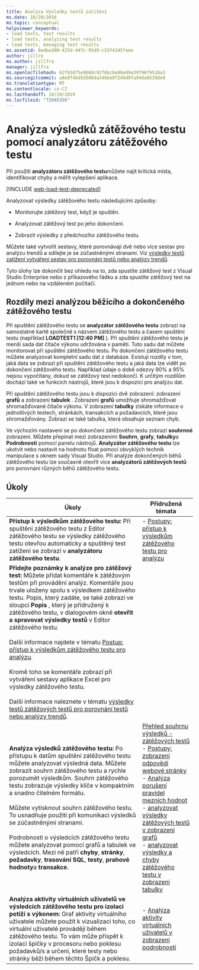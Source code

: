 ```yaml
---
title: Analýza Výsledky testů zatížení
ms.date: 10/20/2016
ms.topic: conceptual
helpviewer_keywords:
- load tests, test results
- load tests, analyzing test results
- load tests, managing test results
ms.assetid: 8a4ba300-425d-447c-91d9-c53f4345feee
author: jillre
ms.author: jillfra
manager: jillfra
ms.openlocfilehash: 62f93d75e9b0dc92f6bcbe86e09a39f96f9518a3
ms.sourcegitcommit: a8e8f4bd5d508da34bbe9f2d4d9fa94da0539de0
ms.translationtype: MT
ms.contentlocale: cs-CZ
ms.lasthandoff: 10/19/2019
ms.locfileid: "72665356"
---
```

# <a name="analyze-load-test-results-using-the-load-test-analyzer"></a>Analýza výsledků zátěžového testu pomocí analyzátoru zátěžového testu

Při použití **analyzátoru zátěžového testu**můžete najít kritická místa, identifikovat chyby a měřit vylepšení aplikace.

[!INCLUDE [web-load-test-deprecated](includes/web-load-test-deprecated.md)]

Analyzovat výsledky zátěžového testu následujícími způsoby:

- Monitorujte zátěžový test, když je spuštěn.

- Analyzovat zátěžový test po jeho dokončení.

- Zobrazit výsledky z předchozího zátěžového testu.

Můžete také vytvořit sestavy, které porovnávají dvě nebo více sestav pro analýzu trendů a sdílejte je se zúčastněnými stranami. Viz [výsledky testů zatížení vytváření sestav pro porovnání testů nebo analýzy trendů](../test/compare-load-test-results.md).

Tyto úlohy lze dokončit bez ohledu na to, zda spustíte zátěžový test z Visual Studio Enterprise nebo z příkazového řádku a zda spustíte zátěžový test na jednom nebo na vzdáleném počítači.

## <a name="differences-between-analyzing-a-running-and-a-completed-load-test"></a>Rozdíly mezi analýzou běžícího a dokončeného zátěžového testu

Při spuštění zátěžového testu se **analyzátor zátěžového testu** zobrazí na samostatné kartě společně s názvem zátěžového testu a časem spuštění testu (například **LOADTEST1 [12:40 PM]** ). Při spuštění zátěžového testu je menší sada dat čítače výkonu udržována v paměti. Tuto sadu dat můžete monitorovat při spuštění zátěžového testu. Po dokončení zátěžového testu můžete analyzovat kompletní sadu dat z databáze. Existují rozdíly v tom, jaká data se zobrazí při spuštění zátěžového testu a jaká data lze vidět po dokončení zátěžového testu. Například údaje o době odezvy 90% a 95% nejsou vypočítány, dokud se zátěžový test nedokončí. K určitým rozdílům dochází také ve funkcích nástrojů, které jsou k dispozici pro analýzu dat.

Při spuštění zátěžového testu jsou k dispozici dvě zobrazení: zobrazení **grafů** a zobrazení **tabulek** . Zobrazení **grafů** umožňuje shromažďovat shromažďované čítače výkonu. V zobrazení **tabulky** získáte informace o jednotlivých testech, stránkách, transakcích a požadavcích, které jsou shromažďovány. Zobrazí se také tabulka, která obsahuje seznam chyb.

Ve výchozím nastavení se po dokončení zátěžového testu zobrazí **souhrnné** zobrazení. Můžete přepínat mezi zobrazeními **Souhrn**, **grafy**, **tabulky**a **Podrobnosti** pomocí panelu nástrojů. **Analyzátor zátěžového testu** lze ukotvit nebo nastavit na hodnotu float pomocí obvyklých technik manipulace s oknem sady Visual Studio. Při analýze dokončených běhů zátěžového testu lze současně otevřít více **analyzátorů zátěžových testů** pro porovnání různých běhů zátěžového testu.

## <a name="tasks"></a>Úkoly

|Úkoly|Přidružená témata|
|-|-|
|**Přístup k výsledkům zátěžového testu:** Při spuštění zátěžového testu z Editor zátěžového testu se výsledky zátěžového testu otevřou automaticky a spuštěný test zatížení se zobrazí v **analyzátoru zátěžového testu**.|-   [Postupy: přístup k výsledkům zátěžového testu pro analýzu](../test/how-to-access-load-test-results-for-analysis.md)|
|**Přidejte poznámky k analýze pro zátěžový test:** Můžete přidat komentáře k zátěžovým testům při provádění analýz. Komentáře jsou trvale uloženy spolu s výsledkem zátěžového testu. Popis, který zadáte, se také zobrazí ve sloupci **Popis** , který je přidružený k zátěžového testu, v dialogovém okně **otevřít a spravovat výsledky testů** v Editor zátěžového testu.<br /><br /> Další informace najdete v tématu [Postup: přístup k výsledkům zátěžového testu pro analýzu](../test/how-to-access-load-test-results-for-analysis.md).<br /><br /> Kromě toho se komentáře zobrazí při vytváření sestavy aplikace Excel pro výsledky zátěžového testu.<br /><br /> Další informace naleznete v tématu [výsledky testů zátěžových testů pro porovnání testů nebo analýzy trendů](../test/compare-load-test-results.md).||
|**Analýza výsledků zátěžového testu:** Po přístupu k datům spuštění zátěžového testu můžete analyzovat výsledná data. Můžete zobrazit souhrn zátěžového testu a rychle porozumět výsledkům. Souhrn zátěžového testu zobrazuje výsledky klíče v kompaktním a snadno čitelném formátu.<br /><br /> Můžete vytisknout souhrn zátěžového testu. To usnadňuje použití při komunikaci výsledků se zúčastněnými stranami.<br /><br /> Podrobnosti o výsledcích zátěžového testu můžete analyzovat pomocí grafů a tabulek ve výsledcích. Mezi ně patří **chyby**, **stránky**, **požadavky**, **trasování SQL**, **testy**, **prahové hodnoty**a **transakce**.|[Přehled souhrnu výsledků -    zátěžových testů](../test/load-test-results-summary-overview.md)<br />-   [Postupy: zobrazení odpovědi webové stránky](../test/how-to-view-web-page-response-time-in-a-load-test.md)<br />-   [Analýza porušení pravidel mezních hodnot](../test/analyze-threshold-rule-violations-in-load-tests.md)<br />-   [analyzovat výsledky zátěžových testů v zobrazení grafů](../test/analyze-load-test-results-in-the-graphs-view.md)<br />-   [analyzovat výsledky a chyby zátěžového testu v zobrazení tabulky](../test/analyze-load-test-results-and-errors-in-the-tables-view.md)|
|**Analýza aktivity virtuálních uživatelů ve výsledcích zátěžového testu pro izolaci potíží s výkonem:** Graf aktivity virtuálního uživatele můžete použít k vizualizaci toho, co virtuální uživatelé provádějí během zátěžového testu. To vám může přispět k izolaci špičky v procesoru nebo poklesu požadavků/s a určení, které testy nebo stránky běží během těchto Špičk a poklesu.|-   [Analýza aktivity virtuálních uživatelů v zobrazení podrobností](../test/analyze-load-test-virtual-user-activity-in-the-details-view.md)|